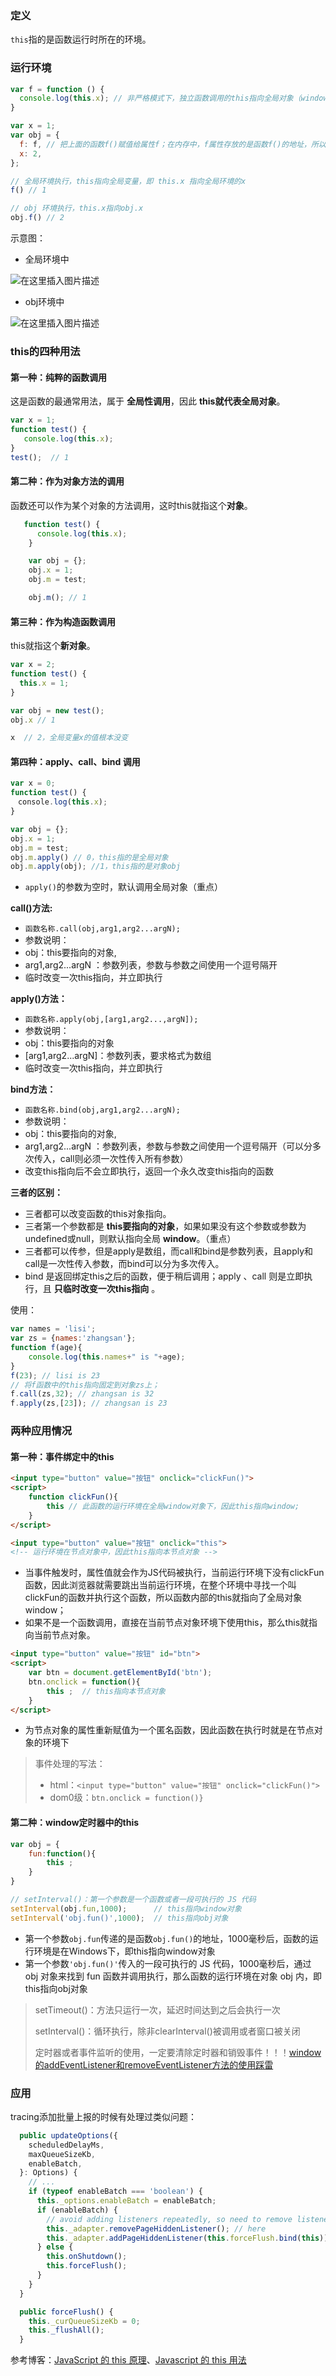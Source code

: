 ### 定义
`this`指的是函数运行时所在的环境。

### 运行环境

```javascript
var f = function () {
  console.log(this.x); // 非严格模式下，独立函数调用的this指向全局对象（window）
}

var x = 1;
var obj = {
  f: f, // 把上面的函数f()赋值给属性f；在内存中，f属性存放的是函数f()的地址，所以调用的是f()的引用地址
  x: 2,
};

// 全局环境执行，this指向全局变量，即 this.x 指向全局环境的x
f() // 1

// obj 环境执行，this.x指向obj.x
obj.f() // 2
```

示意图：
- 全局环境中

![在这里插入图片描述](https://img-blog.csdnimg.cn/20210305133602704.png?x-oss-process=image/watermark,type_ZmFuZ3poZW5naGVpdGk,shadow_10,text_aHR0cHM6Ly9ibG9nLmNzZG4ubmV0L3dlaXhpbl80Mzk3MzQxNQ==,size_16,color_FFFFFF,t_70)
- obj环境中

![在这里插入图片描述](https://img-blog.csdnimg.cn/20210305133613510.png?x-oss-process=image/watermark,type_ZmFuZ3poZW5naGVpdGk,shadow_10,text_aHR0cHM6Ly9ibG9nLmNzZG4ubmV0L3dlaXhpbl80Mzk3MzQxNQ==,size_16,color_FFFFFF,t_70)
### this的四种用法
#### 第一种：纯粹的函数调用
这是函数的最通常用法，属于 **全局性调用**，因此 **this就代表全局对象**。

```javascript
var x = 1;
function test() {
   console.log(this.x);
}
test();  // 1
```
#### 第二种：作为对象方法的调用
函数还可以作为某个对象的方法调用，这时this就指这个**对象**。

```javascript
   function test() {
      console.log(this.x);
    }

    var obj = {};
    obj.x = 1;
    obj.m = test;

    obj.m(); // 1
```

#### 第三种：作为构造函数调用

this就指这个**新对象**。

```javascript
var x = 2;
function test() {
  this.x = 1;
}

var obj = new test();
obj.x // 1

x  // 2，全局变量x的值根本没变
```

#### 第四种：apply、call、bind 调用

```javascript
var x = 0;
function test() {
　console.log(this.x);
}

var obj = {};
obj.x = 1;
obj.m = test;
obj.m.apply() // 0，this指的是全局对象
obj.m.apply(obj); //1，this指的是对象obj
```
- `apply()`的参数为空时，默认调用全局对象（重点）

**call()方法:**
- `函数名称.call(obj,arg1,arg2...argN);`
- 参数说明：
- obj：this要指向的对象,
- arg1,arg2...argN ：参数列表，参数与参数之间使用一个逗号隔开
- 临时改变一次this指向，并立即执行

**apply()方法：**

- `函数名称.apply(obj,[arg1,arg2...,argN]);`
- 参数说明：
- obj：this要指向的对象
- [arg1,arg2...argN]：参数列表，要求格式为数组
- 临时改变一次this指向，并立即执行

**bind方法：**
- `函数名称.bind(obj,arg1,arg2...argN);`
- 参数说明：
- obj：this要指向的对象,
- arg1,arg2...argN ：参数列表，参数与参数之间使用一个逗号隔开（可以分多次传入，call则必须一次性传入所有参数）
- 改变this指向后不会立即执行，返回一个永久改变this指向的函数

**三者的区别：**
- 三者都可以改变函数的this对象指向。
- 三者第一个参数都是 **this要指向的对象**，如果如果没有这个参数或参数为undefined或null，则默认指向全局 **window**。（重点）
- 三者都可以传参，但是apply是数组，而call和bind是参数列表，且apply和call是一次性传入参数，而bind可以分为多次传入。
- bind 是返回绑定this之后的函数，便于稍后调用；apply 、call 则是立即执行，且 **只临时改变一次this指向** 。

使用：

```javascript
var names = 'lisi';
var zs = {names:'zhangsan'};
function f(age){
    console.log(this.names+" is "+age);
}
f(23); // lisi is 23
// 将f函数中的this指向固定到对象zs上；
f.call(zs,32); // zhangsan is 32
f.apply(zs,[23]); // zhangsan is 23
```

### 两种应用情况
#### 第一种：事件绑定中的this

```html
<input type="button" value="按钮" onclick="clickFun()">
<script>
    function clickFun(){
        this // 此函数的运行环境在全局window对象下，因此this指向window;
    }
</script>

<input type="button" value="按钮" onclick="this">
<!-- 运行环境在节点对象中，因此this指向本节点对象 -->
```

- 当事件触发时，属性值就会作为JS代码被执行，当前运行环境下没有clickFun函数，因此浏览器就需要跳出当前运行环境，在整个环境中寻找一个叫clickFun的函数并执行这个函数，所以函数内部的this就指向了全局对象window；
- 如果不是一个函数调用，直接在当前节点对象环境下使用this，那么this就指向当前节点对象。

```html
<input type="button" value="按钮" id="btn">
<script>
    var btn = document.getElementById('btn');
    btn.onclick = function(){
        this ;  // this指向本节点对象
    }
</script>
```
- 为节点对象的属性重新赋值为一个匿名函数，因此函数在执行时就是在节点对象的环境下

> 事件处理的写法：
>
> - html：`<input type="button" value="按钮" onclick="clickFun()">`
> - dom0级：`btn.onclick = function()}`

#### 第二种：window定时器中的this

```javascript
var obj = {
    fun:function(){
        this ;
    }
}

// setInterval()：第一个参数是一个函数或者一段可执行的 JS 代码
setInterval(obj.fun,1000);      // this指向window对象
setInterval('obj.fun()',1000);  // this指向obj对象
```
- 第一个参数`obj.fun`传递的是函数`obj.fun()`的地址，1000毫秒后，函数的运行环境是在Windows下，即this指向window对象
- 第一个参数`'obj.fun()'`传入的一段可执行的 JS 代码，1000毫秒后，通过 obj 对象来找到 fun 函数并调用执行，那么函数的运行环境在对象 obj 内，即this指向obj对象

>setTimeout()：方法只运行一次，延迟时间达到之后会执行一次
>
>setInterval()：循环执行，除非clearInterval()被调用或者窗口被关闭
>
>定时器或者事件监听的使用，一定要清除定时器和销毁事件！！！[window的addEventListener和removeEventListener方法的使用踩雷](https://blog.csdn.net/weixin_43973415/article/details/133361188)

### 应用

tracing添加批量上报的时候有处理过类似问题：

```js
  public updateOptions({
    scheduledDelayMs,
    maxQueueSizeKb,
    enableBatch,
  }: Options) {
    // ...
    if (typeof enableBatch === 'boolean') {
      this._options.enableBatch = enableBatch;
      if (enableBatch) {
        // avoid adding listeners repeatedly, so need to remove listeners firstly if has added previously
        this._adapter.removePageHiddenListener(); // here
        this._adapter.addPageHiddenListener(this.forceFlush.bind(this)); // here
      } else {
        this.onShutdown();
        this.forceFlush();
      }
    }
  }

  public forceFlush() {
    this._curQueueSizeKb = 0;
    this._flushAll();
  }
```



参考博客：[JavaScript 的 this 原理](http://www.ruanyifeng.com/blog/2018/06/javascript-this.html)、[Javascript 的 this 用法](http://www.ruanyifeng.com/blog/2010/04/using_this_keyword_in_javascript.html)

